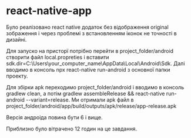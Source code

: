 # react-native-app

Було реалізовано react native додаток без відображення original зображення і через проблемі з встановленням іконок не точності в дизайні.

Для запуско на присторї потрібно перейти в project_folder/android створити файл local.propreties і вставити sdk.dir=C:\\Users\\your_computer_name\\AppData\\Local\\Android\\Sdk.
Далі вводимо в консоль npx react-native run-android з основної папки проекту.

Для збірки apk переходимо project_folder/android і вводимо в консоль gradlew clean, а потім gradlew assembleRelease && react-native run-android --variant=release. Ми отримали apk файл в project_folder/android/app/build/outputs/apk/release/app-release.apk

Версія андроіда повина бути 6 і вище.

Приблизно було вітрачено 12 годин на це завдання.